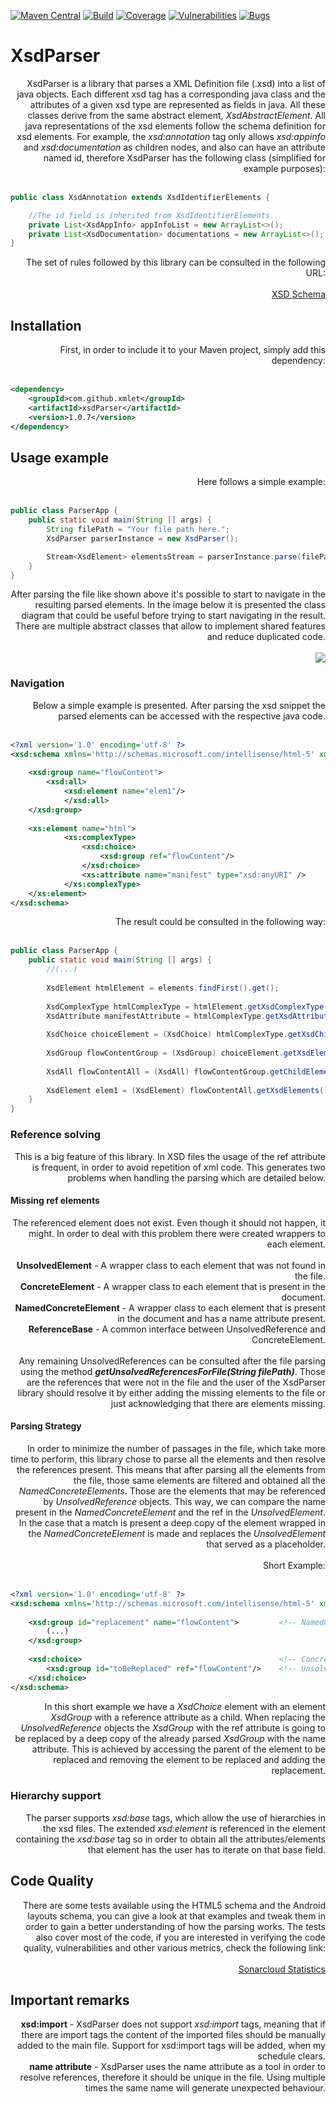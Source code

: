 [![Maven Central](https://img.shields.io/maven-central/v/com.github.xmlet/xsdParser.svg)](https://search.maven.org/#artifactdetails%7Ccom.github.xmlet%7CxsdParser%7C1.0.7%7Cjar)
[![Build](https://sonarcloud.io/api/project_badges/measure?project=com.github.xmlet%3AxsdParser&metric=alert_status)](https://sonarcloud.io/dashboard?id=com.github.xmlet%3AxsdParser)
[![Coverage](https://sonarcloud.io/api/badges/measure?key=com.github.xmlet%3AxsdParser&metric=coverage)](https://sonarcloud.io/component_measures/domain/Coverage?id=com.github.xmlet%3AxsdParser)
[![Vulnerabilities](https://sonarcloud.io/api/badges/measure?key=com.github.xmlet%3AxsdParser&metric=vulnerabilities)](https://sonarcloud.io/dashboard?id=com.github.xmlet%3AxsdParser)
[![Bugs](https://sonarcloud.io/api/badges/measure?key=com.github.xmlet%3AxsdParser&metric=bugs)](https://sonarcloud.io/dashboard?id=com.github.xmlet%3AxsdParser)

# XsdParser


<div style="text-align:right"> 
    XsdParser is a library that parses a XML Definition file (.xsd) into a list of java objects. Each different xsd tag has 
    a corresponding java class and the attributes of a given xsd type are represented as fields in java. All these classes derive from the 
    same abstract element, <i>XsdAbstractElement</i>. All java representations of the xsd elements follow the schema definition 
    for xsd elements. For example, the <i>xsd:annotation</i> tag only allows <i>xsd:appinfo</i> and <i>xsd:documentation</i> as children nodes, 
    and also can have an attribute named id, therefore XsdParser has the following class (simplified for example purposes):
    <br /> 
    <br />    
</div>  

```java
public class XsdAnnotation extends XsdIdentifierElements {

    //The id field is inherited from XsdIdentifierElements.
    private List<XsdAppInfo> appInfoList = new ArrayList<>();
    private List<XsdDocumentation> documentations = new ArrayList<>();
}
```

<div style="text-align:right"> 
    The set of rules followed by this library can be consulted in the following URL:
    <br />
    <br />
    <a href="http://www.datypic.com/sc/xsd/s-xmlschema.xsd.html">XSD Schema</a>
</div>

## Installation

<div style="text-align:right"> 
    First, in order to include it to your Maven project, simply add this dependency:
    <br />
    <br />
</div>

```xml
<dependency>
    <groupId>com.github.xmlet</groupId>
    <artifactId>xsdParser</artifactId>
    <version>1.0.7</version>
</dependency>
```

## Usage example

<div style="text-align:right"> 
    Here follows a simple example:
    <br />
    <br />
</div>

```java
public class ParserApp {
    public static void main(String [] args) {
        String filePath = "Your file path here.";
        XsdParser parserInstance = new XsdParser();

        Stream<XsdElement> elementsStream = parserInstance.parse(filePath);
    }
}
```
<div style="text-align:right"> 
    After parsing the file like shown above it's possible to start to navigate in the resulting parsed elements. In the 
    image below it is presented the class diagram that could be useful before trying to start navigating in the result. 
    There are multiple abstract classes that allow to implement shared features and reduce duplicated code.
    <br />
    <br />
    <img src="https://raw.githubusercontent.com/xmlet/XsdParser/master/src/main/java/org/xmlet/xsdparser/xsdelements/xsdelements.png"/>
</div>

### Navigation

<div style="text-align:right"> 
    Below a simple example is presented. After parsing the xsd snippet the parsed elements can be accessed with the respective 
    java code.
    <br />
    <br />
</div>

```xml
<?xml version='1.0' encoding='utf-8' ?>
<xsd:schema xmlns='http://schemas.microsoft.com/intellisense/html-5' xmlns:xsd='http://www.w3.org/2001/XMLSchema'>
	
	<xsd:group name="flowContent">
	    <xsd:all>
	        <xsd:element name="elem1"/>
            </xsd:all>
	</xsd:group>
	
	<xs:element name="html">
            <xs:complexType>
                <xsd:choice>
                    <xsd:group ref="flowContent"/>
                </xsd:choice>
                <xs:attribute name="manifest" type="xsd:anyURI" />
            </xs:complexType>
	</xs:element>
</xsd:schema>
```

<div style="text-align:right"> 
    The result could be consulted in the following way:
    <br />
    <br />
</div>

```java
public class ParserApp {
    public static void main(String [] args) {
        //(...)
        
        XsdElement htmlElement = elements.findFirst().get();
        
        XsdComplexType htmlComplexType = htmlElement.getXsdComplexType();
        XsdAttribute manifestAttribute = htmlComplexType.getXsdAttributes().findFirst().get();
    
        XsdChoice choiceElement = (XsdChoice) htmlComplexType.getXsdChildElement();
    
        XsdGroup flowContentGroup = (XsdGroup) choiceElement.getXsdElements().findFirst().get();
    
        XsdAll flowContentAll = (XsdAll) flowContentGroup.getChildElement();
    
        XsdElement elem1 = (XsdElement) flowContentAll.getXsdElements().findFirst().get();
    }
}
```

### Reference solving

<div style="text-align:right"> 
    This is a big feature of this library. In XSD files the usage of the ref attribute is frequent, in order to avoid 
    repetition of xml code. This generates two problems when handling the parsing which are detailed below.
</div>

#### Missing ref elements

<div style="text-align:right"> 
    The referenced element does not exist. Even though it should not happen, it might. In order to deal with this 
    problem there were created wrappers to each element.
    <br />
    <br />
    <b>UnsolvedElement</b> - A wrapper class to each element that was not found in the file. <br />
    <b>ConcreteElement</b> - A wrapper class to each element that is present in the document. <br />
    <b>NamedConcreteElement</b> - A wrapper class to each element that is present in the document and has a name attribute present. <br />
    <b>ReferenceBase</b> - A common interface between UnsolvedReference and ConcreteElement. <br />
    <br />    
    Any remaining UnsolvedReferences can be consulted after the file parsing using the method 
    <i><b>getUnsolvedReferencesForFile(String filePath)</b></i>. Those are the references that were 
    not in the file and the user of the XsdParser library should resolve it by either adding the missing elements to the 
    file or just acknowledging that there are elements missing.
</div>

#### Parsing Strategy

<div style="text-align:right"> 
    In order to minimize the number of passages in the file, which take more time to perform, this library chose to parse 
    all the elements and then resolve the references present. This means that after parsing all the elements from the 
    file, those same elements are filtered and obtained all the <i>NamedConcreteElements</i>. Those are the elements that may be 
    referenced by <i>UnsolvedReference</i> objects. This way, we can compare the name present in the <i>NamedConcreteElement</i> 
    and the ref in the <i>UnsolvedElement</i>. In the case that a match is present a deep copy of the element wrapped in the 
    <i>NamedConcreteElement</i> is made and replaces the <i>UnsolvedElement</i> that served as a placeholder. 
    <br />
    <br />
    Short Example:
    <br />
    <br />
</div>

```xml
<?xml version='1.0' encoding='utf-8' ?>
<xsd:schema xmlns='http://schemas.microsoft.com/intellisense/html-5' xmlns:xsd='http://www.w3.org/2001/XMLSchema'>
	
    <xsd:group id="replacement" name="flowContent">         <!-- NamedConcreteType wrapping a XsdGroup -->
        (...)
    </xsd:group>
	
    <xsd:choice>                                            <!-- ConcreteElement wrapping a XsdChoice -->
        <xsd:group id="toBeReplaced" ref="flowContent"/>    <!-- UnsolvedReference wrapping a XsdGroup -->
    </xsd:choice>
</xsd:schema>
```

<div style="text-align:right"> 
    In this short example we have a <i>XsdChoice</i> element with an element <i>XsdGroup</i> with a reference attribute as a child. 
    When replacing the <i>UnsolvedReference</i> objects the <i>XsdGroup</i> with the ref attribute is going to be replaced by a deep copy of 
    the already parsed <i>XsdGroup</i> with the name attribute. This is achieved by accessing the parent of the element to be 
    replaced and removing the element to be replaced and adding the replacement.
</div>

### Hierarchy support

<div style="text-align:right"> 
    The parser supports <i>xsd:base</i> tags, which allow the use of hierarchies in the xsd files. 
    The extended <i>xsd:element</i> is referenced in the element containing the <i>xsd:base</i> tag so in order to obtain all the 
    attributes/elements that element has the user has to iterate on that base field.
</div>

## Code Quality

<div style="text-align:right"> 
    There are some tests available using the HTML5 schema and the Android layouts schema, you can give a look at that 
    examples and tweak them in order to gain a better understanding of how the parsing works. The tests also cover most 
    of the code, if you are interested in verifying the code quality, vulnerabilities and other various metrics, check 
    the following link:
    <br />
    <br />
    <a href="https://sonarcloud.io/dashboard?id=com.github.xmlet%3AxsdParser">Sonarcloud Statistics</a>
</div>
  
## Important remarks

<div style="text-align:right"> 
    <b>xsd:import</b> - XsdParser does not support <i>xsd:import</i> tags, meaning that if there are import tags the content of
    the imported files should be manually added to the main file. Support for xsd:import tags will be added, when my 
    schedule clears.
    <br />
    <b>name attribute</b> - XsdParser uses the name attribute as a tool in order to resolve references, therefore it 
    should be unique in the file. Using multiple times the same name will generate unexpected behaviour.
</div>